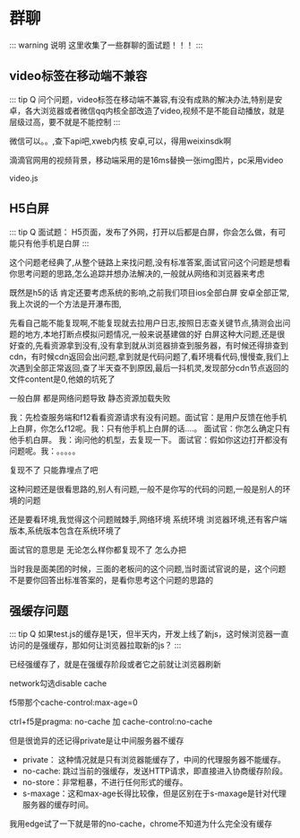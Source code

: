 # 群聊

::: warning 说明
这里收集了一些群聊的面试题！！！
:::

## video标签在移动端不兼容

::: tip Q
问个问题，video标签在移动端不兼容,有没有成熟的解决办法,特别是安卓，各大浏览器或者微信qq内核全部改造了video,视频不是不能自动播放，就是层级过高，要不就是不能控制
:::

微信可以。。,查下api吧,xweb内核 安卓,可以，得用weixinsdk啊

滴滴官网用的视频背景，移动端采用的是16ms替换一张img图片，pc采用video

video.js

## H5白屏

::: tip Q
面试题： H5页面，发布了外网，打开以后都是白屏，你会怎么做，有可能只有他手机是白屏
:::

这个问题老经典了,从整个链路上来找问题,没有标准答案,面试官问这个问题是想看你思考问题的思路,怎么追踪并想办法解决的,一般就从网络和浏览器来考虑

既然是h5的话 肯定还要考虑系统的影响,之前我们项目ios全部白屏 安卓全部正常,我上次说的一个方法是开瀑布图,

先看自己能不能复现啊,不能复现就去拉用户日志,按照日志查关键节点,猜测会出问题的地方,本地打断点模拟问题情况,一般来说基建做的好 白屏这种大问题,还是很好查的,先看资源拿到没有,没有拿到就从浏览器排查到服务器，有时候还得排查到cdn，有时候cdn返回会出问题,拿到就是代码问题了,看环境看代码,慢慢查,我们上次遇到全部正常返回,查了半天查不到原因,最后一抖机灵,发现部分cdn节点返回的文件content是0,他娘的坑死了

一般白屏 都是网络问题导致 静态资源加载失败

我：先检查服务端和f12看看资源请求有没有问题。面试官：是用户反馈在他手机上白屏，你怎么f12呢。我：只有他手机上白屏的话....。 面试官：你怎么确定只有他手机白屏。 我：询问他的机型，去复现一下。 面试官：假如你这边打开都没有问题呢。我：。。。。。

复现不了 只能靠埋点了吧

这种问题还是很看思路的,别人有问题,一般不是你写的代码的问题,一般是别人的环境的问题

还是要看环境,我觉得这个问题贼棘手,网络环境 系统环境 浏览器环境,还有客户端版本,系统版本包含在系统环境了

面试官的意思是 无论怎么样你都复现不了 怎么办把

当时我是面美团的时候，三面的老板问的这个问题,当时面试官说的是，这个问题不是要你回答出标准答案的，是看你思考这个问题的思路的

## 强缓存问题

::: tip Q
如果test.js的缓存是1天，但半天内，开发上线了新js，这时候浏览器一直访问的是强缓存，那如何让浏览器拉取新的js？
:::

已经强缓存了，就是在强缓存阶段或者它之前就让浏览器刷新

network勾选disable cache


f5带那个cache-control:max-age=0

ctrl+f5是pragma: no-cache 加 cache-control:no-cache

但是很诡异的还记得private是让中间服务器不缓存

+ private： 这种情况就是只有浏览器能缓存了，中间的代理服务器不能缓存。
+ no-cache: 跳过当前的强缓存，发送HTTP请求，即直接进入协商缓存阶段。
+ no-store：非常粗暴，不进行任何形式的缓存。
+ s-maxage：这和max-age长得比较像，但是区别在于s-maxage是针对代理服务器的缓存时间。

我用edge试了一下就是带的no-cache，chrome不知道为什么完全没有缓存